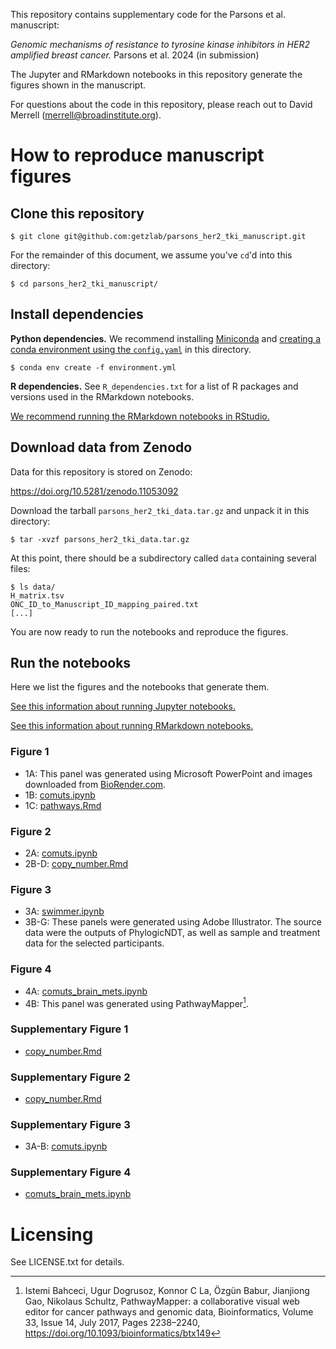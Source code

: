 
This repository contains supplementary code for the Parsons et al. manuscript:

_Genomic mechanisms of resistance to tyrosine kinase inhibitors in HER2 amplified breast cancer._ Parsons et al. 2024 (in submission)

The Jupyter and RMarkdown notebooks in this repository generate the figures shown in the manuscript. 

For questions about the code in this repository, please reach out to David Merrell (merrell@broadinstitute.org).

# How to reproduce manuscript figures

## Clone this repository

`$ git clone git@github.com:getzlab/parsons_her2_tki_manuscript.git`

For the remainder of this document, we assume you've `cd`'d into this directory:

`$ cd parsons_her2_tki_manuscript/`

## Install dependencies

**Python dependencies.** We recommend installing [Miniconda](https://docs.anaconda.com/free/miniconda/miniconda-install/) and [creating a conda environment using the `config.yaml`](https://conda.io/projects/conda/en/latest/user-guide/tasks/manage-environments.html#creating-an-environment-from-an-environment-yml-file) in this directory.

`$ conda env create -f environment.yml`

**R dependencies.** See `R_dependencies.txt` for a list of R packages and versions used in the RMarkdown notebooks.

[We recommend running the RMarkdown notebooks in RStudio.](https://posit.co/download/rstudio-desktop/)

## Download data from Zenodo

Data for this repository is stored on Zenodo:

https://doi.org/10.5281/zenodo.11053092

Download the tarball `parsons_her2_tki_data.tar.gz` and unpack it in this directory:

`$ tar -xvzf parsons_her2_tki_data.tar.gz`

At this point, there should be a subdirectory called `data` containing several files:
```
$ ls data/
H_matrix.tsv
ONC_ID_to_Manuscript_ID_mapping_paired.txt
[...]
```

You are now ready to run the notebooks and reproduce the figures.

## Run the notebooks

Here we list the figures and the notebooks that generate them.

[See this information about running Jupyter notebooks.](https://jupyter-notebook-beginner-guide.readthedocs.io/en/latest/execute.html)

[See this information about running RMarkdown notebooks.](https://bookdown.org/yihui/rmarkdown/notebook.html)

### Figure 1
- 1A: This panel was generated using Microsoft PowerPoint and images downloaded from [BioRender.com](https://www.biorender.com/).
- 1B: [comuts.ipynb](comuts.ipynb)
- 1C: [pathways.Rmd](pathways.Rmd)

### Figure 2
- 2A: [comuts.ipynb](comuts.ipynb)
- 2B-D: [copy_number.Rmd](copy_number.Rmd)

### Figure 3
- 3A: [swimmer.ipynb](swimmer.ipynb)
- 3B-G: These panels were generated using Adobe Illustrator. The source data were the outputs of PhylogicNDT, as well as sample and treatment data for the selected participants.

### Figure 4
- 4A: [comuts_brain_mets.ipynb](comuts_brain_mets.ipynb)
- 4B: This panel was generated using PathwayMapper[^1].

### Supplementary Figure 1
- [copy_number.Rmd](copy_number.Rmd)

### Supplementary Figure 2
- [copy_number.Rmd](copy_number.Rmd)

### Supplementary Figure 3
- 3A-B: [comuts.ipynb](comuts.ipynb)

### Supplementary Figure 4
- [comuts_brain_mets.ipynb](comuts_brain_mets.ipynb)

# Licensing

See LICENSE.txt for details.

[^1]: Istemi Bahceci, Ugur Dogrusoz, Konnor C La, Özgün Babur, Jianjiong Gao, Nikolaus Schultz, PathwayMapper: a collaborative visual web editor for cancer pathways and genomic data, Bioinformatics, Volume 33, Issue 14, July 2017, Pages 2238–2240, https://doi.org/10.1093/bioinformatics/btx149
